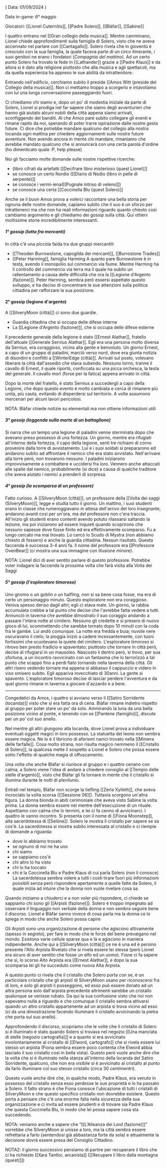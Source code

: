 ( Data: 01/09/2024 )

Data in-game: 6° maggio

Giocatori: [[Lionel Cuternitis]], [[Padre Solero]], [[Blàfar]], [[Sabine]]

I quattro entrano nel [[Gran collegio della musica]].
Mentre camminano, Lionel chiede approfondimenti sulla famiglia di Solero, visto che ne aveva accennato nel parlare con [[Cantagallo]].
Solero rivela che in gioventù è cresciuto con la sua famiglia, la quale faceva parte di un circo itinerante, i suoi genitori ne erano i fondatori (*Compagnia del mattino*).
Ad un certo punto Solero ha trovato la fede in [[Lathander]] grazie a [[Padre Klaus]] e da allora si è dato alla religione piuttosto che alla musica e agli spettacoli, ma da quella esperienza ha appreso le sue abilità da intrattenitore.

Entrando nell'edificio, cerchiamo subito il preside [[Amos Witt (preside del Collegio della musica)]]. Non ci mettiamo troppo a scorgerlo e intavoliamo con lui una lunga conversazione passeggiando fuori.

Ci chiediamo chi siamo e, dopo un po' di modestia iniziale da parte di Solero, Lionel si prodiga nel far sapere che siamo degli avventurieri che hanno già aiutato alcuni nobili della città appena siamo arrivati, sconfiggendo dei banditi. Al che Amos pare subito collegare gli eventi e rimane rapito da noi, sperando di poter trarre ispirazione dalle nostre gesta future.
Ci dice che potrebbe mandare qualcuno del collegio alla nostra locanda ogni mattina per chiedere aggiornamenti sulle nostre future avventure. Non avendo ancora in mente chi mandare, rimaniamo che avrebbe mandato qualcuno che si annuncerà con una certa parola d'ordine (ho dimenticato quale :P, help please)

Noi gli facciamo molte domande sulle nostre rispettive ricerche:
- (libro cifrati da artefatti [[Decifrare libro misterioso (quest Lionel)]]
- se conosce un certo Nordio ([[Diario di Nodio (libro in pelle di serpente)]]
- se conosce i vermi-iena([[Pugnale intriso di veleno]])
- se conosce una certa [[Coccinella Blu (quest Solero)]]

Anche se il buon Amos prova a volerci raccontare una bella storia per ognuna delle nostre domande, capiamo subito che il suo è un sforzo per intrattenerci ma che non ha reali informazioni riguardo quanto chiesto cosi cambiamo argomento e gli chiediamo dei gossip sulla città. Qui ottieni moltissime storie incredibilmente interessanti.

##### 1° gossip (lotta fra mercanti)

In città c'è una piccola faida tra due gruppi mercantili:
- [[Theoden Burrowstone, capogilda dei mercanti]], [[Burrostone Trades]]
- [[Peter Harming]], famiglia Harming
A quanto pare Burrowstone è in testa, avendo il monopolio sul commercio via fiume.
Mentre Harming ha il controllo del commercio via terra ma il quale ha subito un rallentamento a causa delle difficoltà che ora la [[Legione d'Argento (fazione)]]. Peter Harming, sembra però essersi aspettato questo sviluppo, e ha deciso di concentrare le sue attenzioni sulla politica cittadina per rafforzare la sua posizione.

#### 2° gossip (legione d'argento)

A [[SilveryMoon (città)]] ci sono due guardie. 
- Guardia cittadina che si occupa delle difese interne
- La [[Legione d'Argento (fazione)]], che si occupa delle difese esterne

Il precedente generale della legione è stato [[Ernest Alathar]], fratello dell'attuale [[Generale Sernius Alathar]]. Egli era una persona molto diversa da Sernius, era coraggioso, vicino alla gente e benvoluto.
Un giorno Ernest, a capo di un gruppo di paladini, marciò verso nord, dove era giunta notizia di disordini e conflitti a [[WinterEdge (città)]].
Arrivati sul posto, volevano liberare la città dall'assedio che stava subendo.
Nessuno torno, tranne il cavallo di Ernest, il quale riportò, conficcata su una picca orchesca, la testa del generale. Il cavallo morì (forse per la fatica) appena arrivato in città.

Dopo la morte del fratello, è stato Sernius a succedergli a capo della Legione, che dopo questo evento è molto cambiata e cerca di rimanere più unita, più cauta, evitando di disperdersi sul territorio.
A volte assumono mercenari per alcuni lavori pericolosi.

NOTA: Blàfar chiede notizie su elementali ma non ottiene informazioni utili

##### 3° gossip (leggenda sulla morte di un battaglione)

Si narra che un tempo una legione di paladini venne sterminata dopo che avevano preso possesso di una fortezza. Un giorno, mentre era rifugiati all'interno della fortezza, il capo della legione, sentì tre richiami di corno provenire dalla torre di avvistamento.
Lui e i suoi soldati si prepararono ed andarono subito ad affrontare il nemico che era stato avvistato.
Nell'arrivare alla torre però, non trovarono nessuno. I paladini iniziarono improvvisamente a combattere e uccidersi fra loro. Vennero anche attaccati alle spalle dal nemico, probabilmente (si dice) a causa di qualche traditore che aveva aiutato i nemici a prenderli di sorpresa.

##### 4° gossip (la scomparsa di un professore)

Fatto curioso. A [[SilveryMoon (città)]], un professore della [[Volta dei saggi (SilveryMoon)]], legge e studia tutto il giorno. Un mattino, i suoi studenti erano in classe che rumeroggiavano in attesa dell'arrivo del loro insegnante, andarono avanti così per un'ora, ma del professore non c'era traccia. All'inizio gli studenti erano contenti avendo potuto rilassarsi saltando la lezione, ma poi iniziarono ad essere inquieti quando scoprirono che nessuno sapesse dove fosse finito ed era effettivamente scomparso.
Fu a lungo cercato ma mai trovato. Lo cercò lo Scudo di Mystra (non abbiamo chiesto di fossero) e anche la guardia cittadina. Nessun risultato.
Questa faccenda è successa 3-4 anni fa. Il nome del professore era [[Professore OvenBear]] (ci mostra una sua immagine con illusione minore).

NOTA: Lionel dici di aver sentito parlare di questo professore. Potrebbe voler indagare la faccenda la prossima volta che farà visita alla Volta dei Saggi

##### 5° gossip (l'esploratore timoroso)

Uno gnomo o un goblin o un halfling, non si sa bene cosa fosse, ma era di certo un personaggio minuto. Questo esploratore non era coraggioso. Veniva spesso deriso dagli altri; egli ci stava male. Un giorno, la rabbia accumulata crebbe a tal punto che decise che l'avrebbe fatta vedere a tutti. Annunciò in taverna che avrebbe dimostrato il suo coraggio andando a passare l'intera notte al cimitero. Nessuno gli credette e si presero di nuovo gioco di lui, scommettendo che sarebbe tornato dopo 10 minuti con la coda fra le gambe.
Lui andò comunque. La notte era fredda e buia; nuvole nere oscuravano il cielo; la pioggia iniziò a cadere incessantemente, con tuoni fortissimi che scuotevano la quiete del cimitero.
L'esploratore timoroso si ritrovo ben presto fradicio e spaventato; piuttosto che tornare in città però, decise di rifugiarsi in un mausoleo.
Nascosto li dentro però, si trovo, per sua sfortuna, a un incontro ravvicinato con un fantasma che lo terrorizzò a tal punto che scappò fino a perdi fiato tornando nella taverna della città.
Gli altri risero vedendo tornare ma appena si abbasso il cappuccio e videro in viso smisero subito. Egli appariva invecchiato di 30anni. La gente si spaventò.
L'esploratore timoroso decise di lasciar perdere l'avventura e da quel giorno rimane in taverna a giocare d'azzardo e a bere.

------------------

Congedatici da Amos, i quattro si avviano verso il [[Satiro Sorridente (locanda)]] visto che si era fatta ora di cena.
Blàfar rimane indietro rispetto al gruppo per poter stare un po' da solo.
Ammirando la luna da una bella posizione vicino al ponte, e tenendo con se [[Pantene (famiglio)]], discute per un po' col suo anello.

Nel mentre gli altri giungono alla locanda, dove Lionel prova a individuare eventuali oggetti magici in loro possesso. La statuetta del leone non sembra essere magica.
Ne lo è il libricino di aforismi nanici trovato nella [[Miniera delle farfalle]].
Cosa molto strana, non risulta magico nemmeno il [[Cristallo di Solero]], la qualcosa mette il sospetto a Lionel e Solero che possa essere sotto l'effetto di qualche magia di offuscamento.

Una volta che anche Blàfar si riunisce al gruppo e i quattro cenano con calma, a Solero viene l'idea di andare a chiedere consiglio al [[Tempio delle stelle d'argento]], visto che Blàfar gli fa tornare in mente che il cristallo si illumina durante le notti di plenilunio.

Entrati nel tempio, Blàfar non scorge la tiefling [[Zerla Xylleth]], che aveva incrociato la volta scorsa ([[Sessione 06]]).
Tuttavia scorgono un'altra figura. La donna bionda in abiti cerimoniale che aveva visto Sabine la volta prima.
La donna sembra essere nel mentre dell'esecuzione di un rituale.
Aspettiamo con calma che lo termini, e lei ci fa cenno di avvicinarci.
I quattro le vanno incontro. Si presenta con il nome di [[Fiona Moonstep]], alta sacerdotessa di [[Selûne]].
Solero le mostra il cristallo per sapere se sa cos'è.
La sacerdotessa si mostra subito interessata al cristallo e ci riempie di domande a riguarda:
- dove lo abbiamo trovato
- se ognuno di noi ne ha uno
- chi siamo
- se sappiamo cos'è
- chi altro lo ha visto
- chi lo ha toccato
- chi è la Coccinella Blu e Padre Klaus di cui parla Solero (non li conosce)
La sacerdotessa sembra volere a tutti i costi tirare fuori più informazioni possibili senza però rispondere apertamente a quelle fatte da Solero, il quale inizia ad intuire che la donna non vuole rivelare cosa sa.

Quando iniziamo a chiuderci e a non voler più rispondere, ci chiede se sappiamo chi sono gli [[Arpisti (fazione)]]. Solero è troppo impegnato ad osservare il linguaggio non verbale della donna e non sembra seguire bene il discorso. Lionel e Blàfar sanno invece di cosa parla ma la donna ce lo spiega in modo che anche Solero possa capire

Gli Arpisti sono una organizzazione di persone che agiscono attivamente (spesso in segreto), per fare in modo che le forze del bene prevalgano nel mondo. Esistono varie cellule sparse qua e là e agiscono in maniera indipendente.
Anche qui a [[SilveryMoon (città)]] ce ne è una ed è persino presente l'Alto Arpista Rivelato che si rivela essere lei stessa (però Lionel era sicuro di aver sentito che fosse un elfo ed un uomo).
Fione ci fa sapere che si, lo scorso Alto Arpista era [[Ernest Alathar]], e dopo la sua scomparsa lei gli ha succeduto come nuova Alta Arpista.

A questo punto ci rivela che il cristallo che Solero porta con se, è un particolare cristallo che gli arpisti di SilveryMoon usano per riconoscersi fra di loro, e solo gli arpisti li posseggono, ed esso può essere donato ad un altra persona solo dall'arpista precedente altrimenti sarebbe un cristallo qualunque se venisse rubato. Da qui la sua confusione visto che noi non sapevamo nulla a riguardo e che comunque il cristallo sembra attivarsi quando un altro cristallo appartenente ad un arpista si trova vicino ad esso (ci da una dimostrazione facendo illuminare il cristallo avvicinando la pietra che porta sul suo anello).

Approfondendo il discorso, scopriamo che le volte che il cristallo di Solero si è illuminato è stato quando Solero si trovava nel negozio [[Una manciata di stelle (negozio cartografia)]] e a quanto si era avvicinato involontariamente al cristallo di [[Elword, cartografo]] che si rivela essere lui stesso un arpista (Fiona sembra essere poco contenta che Elword abbia lasciato il suo cristallo così in bella vista).
Questo però vuole anche dire che la volta che si è illuminato nella stanza all'interno della locanda del Satiro Sorridente, qualcuno, che non era visibile si è avvicinato al cristallo al punto da farlo illuminare col suo stesso cristallo (circa 30 centimentri).

Questo vuole anche dire che, in qualche modo, Padre Klaus, era venuto in possesso del cristallo senza esso perdesse le sue proprietà e lo ha passato a Solero. Il fatto strano è che Fiona conosce l'ubicazione di tutti i cristalli di SilveryMoon e che questo specifico cristallo non dovrebbe esistere. Questo porta a pensare che c'è una enorme falla nella sicurezza della sua organizzazione e ci invita ad essere prudenti e di trovare sia Padre Klaus che questa Coccinella Blu, in modo che lei possa sapere cosa sta succedendo.

NOTA: veniamo anche a sapere che "[[L'Alleanza dei Lord (fazione)]]" vorrebbe che SilveryMoon si unisse a loro, ma la città sembra essere refrettaria a farlo (sentendosi già abbastanza forte da sola) e attualmente la decisione dovrà essere presa del Consiglio Cittadino.

NOTA2: il giorno successivo pensiamo di partire per recuperare il libro che ci ha richiesto [[Xara Tantlor, arcanista]] ([[Recupare il libro dalla montagna (quest)]])

